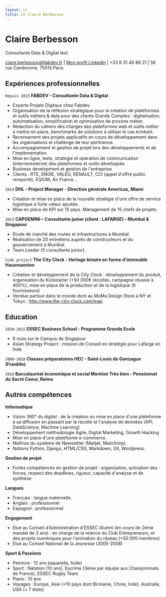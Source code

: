 ```yaml
---
layout: cv
title: CV Claire Berbesson
---
```

# Claire Berbesson

Consultante Data & Digital test

<div id="webaddress">
<a href="claire.berbesson@fabdev.fr">claire.berbesson@fabdev.fr</a>
| <a href="https://www.linkedin.com/in/claire-berbesson-86ba1339/">Mon profil Linkedin</a> | +33 6 31 40 86 21 | 56 rue Cambronne, 75015 Paris
</div>

## Expériences professionnelles

`Depuis 2015`
__FABDEV - Consultante Data & Digital__
- Experte Projets Digitaux chez Fabdev.
- Organisation de la réflexion stratégique pour la création de plateformes et outils métiers & data pour des clients Grands     Comptes : digitalisation, automatisation, simplification et optimisation de process métier.
- Rédaction du cahiers des charges des plateformes web et outils métier à mettre en place, benchmarks de solutions à utiliser   le cas échéant.
- Recensement des projets applicatifs en cours de développement dans les organisations et challenge de leur pertinence
- Accompagnement et gestion de projet lors des développements et de l'implémentation
- Mise en ligne, tests, stratégie et opération de communication (interne/externe) des plateformes et outils développés
- Business development et gestion de l'entreprise
- Clients : RTE, ENGIE, VALEO, RENAULT, CCI (appel d'offre public remporté), EQIOM, Air France...

`2014`
__DHL - Project Manager - Direction générale Americas, Miami__
- Création et mise en place de la nouvelle stratégie d'une offre de service logistique à forte valeur ajoutée.
- Mise en place de KPI sur 15 pays. Management de 15 chefs de projets.

`2013`
__CAPGEMINI – Consultante junior (client : LAFARGE) – Mumbaï & Singapour__
- Etude de marché des routes et infrastructures à Mumbaï.
- Réalisation de 20 entretiens auprès de constructeurs et du gouvernement à Mumbaï.
- Team Leader (5 consultants junior).

`Side project`
__The City Clock - Horloge binaire en forme d'immeuble Hausmannien__
- Création et développement de la City Clock : développement du produit, organisation du Kickstarter (+50 000€ récoltés,         campagne réussie à 400%), mise en place de la production et de la logistique (8 fournisseurs)
- Vendue partout dans le monde dont au MoMa Design Store à NY et Tokyo : http://www.the-city-clock.com/map

## Education

`2010-2015`
__ESSEC Business School - Programme Grande Ecole__
- 6 mois sur le Campus de Singapour
- Asian Strategy Project : mission de Conseil en stratégie pour Lafarge en Inde

`2008-2010`
__Classes préparatoires HEC - Saint-Louis de Gonzague (Franklin)__

`2010`
__Baccalauréat économique et social Mention Très bien - Pensionnat du Sacré Coeur, Reims__

## Autres compétences

__Informatique__
- Vision 360° du digital : de la création ou mise en place d'une plateforme à sa diffusion en passant par la récolte et         l'analyse de données (API, DataScience, Machine Learning)
- Développement méthodologie Agile, Digital Marketing, Growth Hacking
- Mise en place d'une plateforme e-commerce.
- Maîtrise du système de Newsletter (Mailjet, Mailchimp).
- Notions Python, Django, HTML/CSS, Markdown, Git, Wordpress.

__Gestion de projet__
- Fortes compétences en gestion de projet : organisation, activation des forces, respect des deadlines, rigueur, capacité       d'analyse et de synthèse

__Langues__
- Français : langue maternelle.
- Anglais : professionnel
- Espagnol : professionnel

__Engagement__
- Elue au Conseil d'Administration d'ESSEC Alumni (en cours de 2ème mandat de 3 ans) : en charge de
la relance du Club Entrepreneurs; et des projets numériques pour l'animation du réseau (+50
000 membres)
- Elue au Conseil National de la Jeunesse (2005-2008)

__Sport & Passions__
- Peinture : 12 ans (aquarelle, huile)
- Sport : Natation (10 ans), Escrime (3ème par équipe aux Championnats de France), ESSEC Rugby Team
- Piano : 10 ans
- Voyages : Europe, Asie (+10 pays dont Birmanie, Chine, Inde), Australie, USA (+ 7 états)

<!-- ### Footer

Last updated: July 2019 -->


